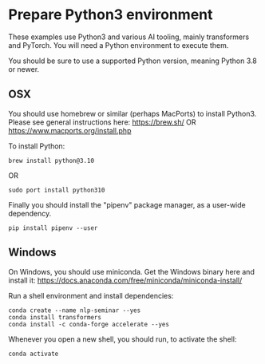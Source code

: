# Prepare Python3 environment

These examples use Python3 and various AI tooling, mainly transformers and PyTorch.
You will need a Python environment to execute them.

You should be sure to use a supported Python version, meaning Python 3.8 or newer.

## OSX

You should use homebrew or similar (perhaps MacPorts) to install Python3. Please see general instructions here:
https://brew.sh/
OR
https://www.macports.org/install.php

To install Python:
```
brew install python@3.10
```
OR
```
sudo port install python310
```

Finally you should install the "pipenv" package manager, as a user-wide dependency.
```
pip install pipenv --user
```

## Windows

On Windows, you should use miniconda. Get the Windows binary here and install it:
https://docs.anaconda.com/free/miniconda/miniconda-install/

Run a shell environment and install dependencies:
```
conda create --name nlp-seminar --yes
conda install transformers
conda install -c conda-forge accelerate --yes
```

Whenever you open a new shell, you should run, to activate the shell:
```
conda activate 
```